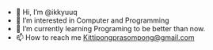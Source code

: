 - 👋 Hi, I’m @ikkyuuq
- 👀 I’m interested in Computer and Programming 
- 🌱 I’m currently learning Programing to be better than now.
- 📫 How to reach me Kittipongprasompong@gmail.com

<!---
ikkyuuq/ikkyuuq is a ✨ special ✨ repository because its `README.md` (this file) appears on your GitHub profile.
You can click the Preview link to take a look at your changes.
--->
